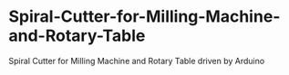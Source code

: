 # Spiral-Cutter-for-Milling-Machine-and-Rotary-Table
Spiral Cutter for Milling Machine and Rotary Table driven by Arduino
